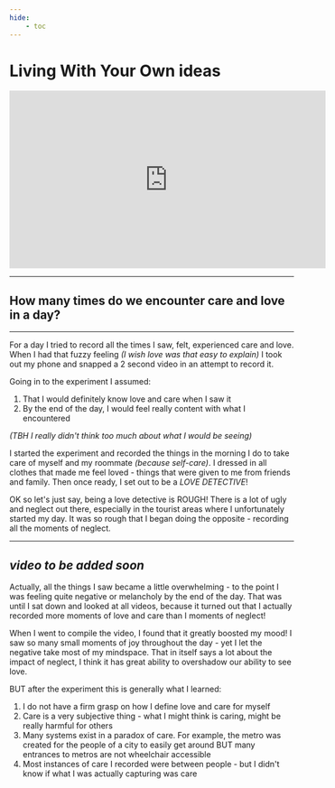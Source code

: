 ```yaml
---
hide:
    - toc
---
```


# Living With Your Own ideas

<iframe width="560" height="315" src="https://www.youtube.com/embed/kZWVm6M5ReM" title="YouTube video player" frameborder="0" allow="accelerometer; autoplay; clipboard-write; encrypted-media; gyroscope; picture-in-picture" allowfullscreen></iframe>

---
## How many times do we encounter care and love in a day?
---

For a day I tried to record all the times I saw, felt, experienced care and love. When I had that fuzzy feeling *(I wish love was that easy to explain)* I took out my phone and snapped a 2 second video in an attempt to record it.

Going in to the experiment I assumed:
  1. That I would definitely know love and care when I saw it
  2. By the end of the day, I would feel really content with what I encountered

*(TBH I really didn't think too much about what I would be seeing)*

I started the experiment and recorded the things in the morning I do to take care of myself and my roommate *(because self-care)*. I dressed in all clothes that made me feel loved - things that were given to me from friends and family. Then once ready, I set out to be a *LOVE DETECTIVE*!

OK so let's just say, being a love detective is ROUGH! There is a lot of ugly and neglect out there, especially in the tourist areas where I unfortunately started my day. It was so rough that I began doing the opposite - recording all the moments of neglect.

---
*video to be added soon*
---

Actually, all the things I saw became a little overwhelming - to the point I was feeling quite negative or melancholy by the end of the day. That was until I sat down and looked at all videos, because it turned out that I actually recorded more moments of love and care than I moments of neglect!

When I went to compile the video, I found that it greatly boosted my mood! I saw so many small moments of joy throughout the day - yet I let the negative take most of my mindspace. That in itself says a lot about the impact of neglect, I think it has great ability to overshadow our ability to see love.

BUT after the experiment this is generally what I learned:
  1. I do not have a firm grasp on how I define love and care for myself
  2. Care is a very subjective thing - what I might think is caring, might be really harmful for others
  3. Many systems exist in a paradox of care. For example, the metro was created for the people of a city to easily get around BUT many entrances to metros are not wheelchair accessible
  4. Most instances of care I recorded were between people - but I didn't know if what I was actually capturing was care
